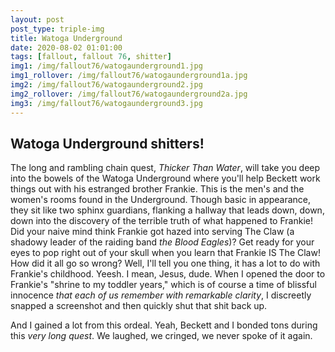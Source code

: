 ```yaml
---
layout: post
post_type: triple-img
title: Watoga Underground
date: 2020-08-02 01:01:00
tags: [fallout, fallout 76, shitter]
img1: /img/fallout76/watogaunderground1.jpg
img1_rollover: /img/fallout76/watogaunderground1a.jpg
img2: /img/fallout76/watogaunderground2.jpg
img2_rollover: /img/fallout76/watogaunderground2a.jpg
img3: /img/fallout76/watogaunderground3.jpg
---
```

## Watoga Underground shitters!

The long and rambling chain quest, *Thicker Than Water*, will take you deep into the bowels of the Watoga Underground where you'll help Beckett work things out with his estranged brother Frankie. This is the men's and the women's rooms found in the Underground. Though basic in appearance, they sit like two sphinx guardians, flanking a hallway that leads down, down, down into the discovery of the terrible truth of what happened to Frankie! Did your naive mind think Frankie got hazed into serving The Claw (a shadowy leader of the raiding band *the Blood Eagles*)? Get ready for your eyes to pop right out of your skull when you learn that Frankie IS The Claw! How did it all go so wrong? Well, I'll tell you one thing, it has a lot to do with Frankie's childhood. Yeesh. I mean, Jesus, dude. When I opened the door to Frankie's "shrine to my toddler years," which is of course a time of blissful innocence *that each of us remember with remarkable clarity*, I discreetly snapped a screenshot and then quickly shut that shit back up. 

And I gained a lot from this ordeal. Yeah, Beckett and I bonded tons during this *very long quest*. We laughed, we cringed, we never spoke of it again. 
